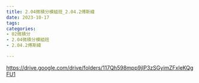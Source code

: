 ```yaml
---
title: 2.04微積分模組班_2.04.2傅斯緯
date: 2023-10-17
tags: 
categories:
- 02微積分
- 2.04微積分模組班
- 2.04.2傅斯緯

---
```

https://drive.google.com/drive/folders/117Qh598mpp9jIP3zSGyimZFxleKQgFU1
